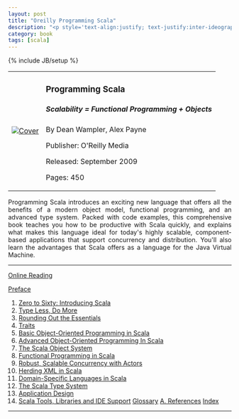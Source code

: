 ```yaml
---
layout: post
title: "Oreilly Programming Scala"
description: "<p style='text-align:justify; text-justify:inter-ideograph'>Programming Scala introduces an exciting new language that offers all the benefits of a modern object model, functional programming, and an advanced type system. Packed with code examples, this comprehensive book teaches you how to be productive with Scala quickly, and explains what makes this language ideal for today's highly scalable, component-based applications that support concurrency and distribution. You'll also learn the advantages that Scala offers as a language for the Java Virtual Machine.</p>"
category: book
tags: [scala]
---
```

{% include JB/setup %}


<table class="table"><tr>
	<td>
	<a href="http://shop.oreilly.com/product/9780596155964.do" target="_blank"><img src="http://akamaicovers.oreilly.com/images/9780596155964/cat.gif" alt="Cover"></a></td>
	<td>
		<h3>Programming Scala</h3>
<h5>Scalability = Functional Programming + Objects</h5>

<p>By Dean Wampler, Alex Payne</p>

<p>Publisher: O'Reilly Media</p>

<p>Released: September 2009</p>

<p>Pages: 450</p>
</td></tr></table>

<p style='text-align:justify; text-justify:inter-ideograph'>Programming Scala introduces an exciting new language that offers all the benefits of a modern object model, functional programming, and an advanced type system. Packed with code examples, this comprehensive book teaches you how to be productive with Scala quickly, and explains what makes this language ideal for today's highly scalable, component-based applications that support concurrency and distribution. You'll also learn the advantages that Scala offers as a language for the Java Virtual Machine.</p>

----

[Online Reading](http://ofps.oreilly.com/titles/9780596155957/)

[Preface](http://ofps.oreilly.com/titles/9780596155957/Preface.html)

1. [Zero to Sixty: Introducing Scala](http://ofps.oreilly.com/titles/9780596155957/IntroducingScala.html)
2. [Type Less, Do More](http://ofps.oreilly.com/titles/9780596155957/TypeLessDoMore.html)
3. [Rounding Out the Essentials](http://ofps.oreilly.com/titles/9780596155957/RoundingOutTheEssentials.html)
4. [Traits](http://ofps.oreilly.com/titles/9780596155957/Traits.html)
5. [Basic Object-Oriented Programming in Scala](http://ofps.oreilly.com/titles/9780596155957/BasicObjectOrientedProgramming.html)
6. [Advanced Object-Oriented Programming In Scala](http://ofps.oreilly.com/titles/9780596155957/AdvancedObjectOrientedProgramming.html)
7. [The Scala Object System](http://ofps.oreilly.com/titles/9780596155957/ScalaObjectSystem.html)
8. [Functional Programming in Scala](http://ofps.oreilly.com/titles/9780596155957/FunctionalProgramming.html)
9. [Robust, Scalable Concurrency with Actors](http://ofps.oreilly.com/titles/9780596155957/Concurrency.html)
10. [Herding XML in Scala](http://ofps.oreilly.com/titles/9780596155957/HerdingXMLInScalaDSLs.html)
11. [Domain-Specific Languages in Scala](http://ofps.oreilly.com/titles/9780596155957/DomainSpecificLanguages.html)
12. [The Scala Type System](http://ofps.oreilly.com/titles/9780596155957/ScalasTypeSystem.html)
13. [Application Design](http://ofps.oreilly.com/titles/9780596155957/ApplicationDesign.html)
14. [Scala Tools, Libraries and IDE Support](http://ofps.oreilly.com/titles/9780596155957/ScalaToolsLibs.html)
[Glossary](http://ofps.oreilly.com/titles/9780596155957/Glossary.html)
[A. References](http://ofps.oreilly.com/titles/9780596155957/References.html)
[Index](http://ofps.oreilly.com/titles/9780596155957/Index.html)

----


